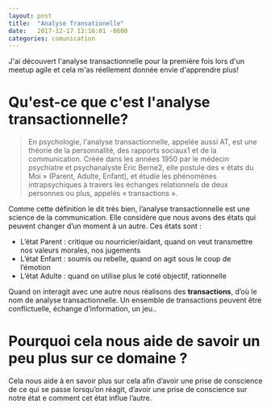 ```yaml
---
layout: post
title:  "Analyse Transationelle"
date:   2017-12-17 12:16:01 -0600
categories: comunication
---
```


J'ai découvert l'analyse transactionnelle pour la première fois lors d'un meetup agile et cela m'as réellement donnée envie d'apprendre plus!

# Qu'est-ce que c'est l'analyse transactionnelle?


> En psychologie, l'analyse transactionnelle, appelée aussi AT, est une théorie de la personnalité, des rapports sociaux1 et de la communication. Créée dans les années 1950 par le médecin psychiatre et psychanalyste Éric Berne2, elle postule des « états du Moi » (Parent, Adulte, Enfant), et étudie les phénomènes intrapsychiques à travers les échanges relationnels de deux personnes ou plus, appelés « transactions ».



Comme cette définition le dit très bien, l’analyse transactionnelle est une science de la communication. Elle considère que nous avons des états qui peuvent changer d’un moment à un autre. Ces états sont :
-	L’état Parent : critique ou nourricier/aidant, quand on veut transmettre nos valeurs morales, nos jugements
-	L’état Enfant : soumis ou rebelle, quand on agit sous le coup de l’émotion
-	L’état Adulte : quand on utilise plus le coté objectif, rationnelle

Quand on interagit avec une autre nous réalisons des __transactions__, d’où le nom de analyse transactionnelle.
Un ensemble de transactions peuvent être conflictuelle, échange d’information, un jeu..


# Pourquoi cela nous aide de savoir un peu plus sur ce domaine ?

Cela nous aide  à en savoir plus sur cela afin d’avoir une prise de conscience de ce qui se  passe lorsqu’on réagit, d’avoir une prise de conscience sur notre état e comment cet état influe l’autre. 
